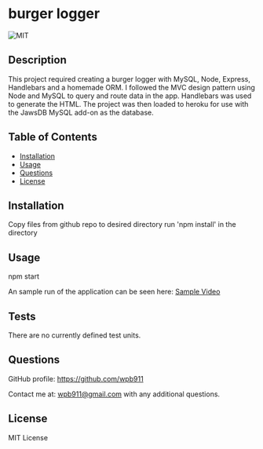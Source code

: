 # burger logger
![MIT  ](https://img.shields.io/badge/MIT-License-orange)


## Description
This project required creating a burger logger with MySQL, Node, Express, Handlebars and a homemade ORM. I followed the MVC design pattern using Node and MySQL to query and route data in the app. Handlebars was used to generate the HTML. The project was then loaded to heroku for use with the JawsDB MySQL add-on as the database. 

## Table of Contents

  * [Installation](#Installation)
  * [Usage](#Usage) 
  * [Questions](#Questions)
  * [License](#License)

  ## Installation
  Copy files from github repo to desired directory 
  run 'npm install' in the directory 

  ## Usage
  npm start

  An sample run of the application can be seen here:
  [Sample Video](readmegen.mov) 


  ## Tests
  There are no currently defined test units. 

  ## Questions
  GitHub profile: https://github.com/wpb911

  Contact me at: wpb911@gmail.com with any additional questions.

  ## License
  MIT License 
  

